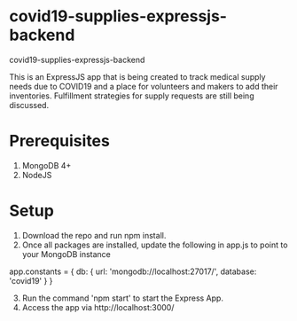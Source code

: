 # covid19-supplies-expressjs-backend
 covid19-supplies-expressjs-backend

This is an ExpressJS app that is being created to track medical supply needs due to COVID19 and a place for volunteers and makers to add their inventories. Fulfillment strategies for supply requests are still being discussed.

# Prerequisites
1. MongoDB 4+
2. NodeJS

# Setup
1. Download the repo and run npm install.
2. Once all packages are installed, update the following in app.js to point to your MongoDB instance

app.constants = {
  db: {
    url: 'mongodb://localhost:27017/',
    database: 'covid19'
  }
}

3. Run the command 'npm start' to start the Express App.
4. Access the app via http://localhost:3000/


